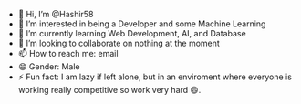 - 👋 Hi, I’m @Hashir58
- 👀 I’m interested in being a Developer and some Machine Learning
- 🌱 I’m currently learning Web Development, AI, and Database
- 💞️ I’m looking to collaborate on nothing at the moment 
- 📫 How to reach me: email
- 😄 Gender: Male
- ⚡ Fun fact: I am lazy if left alone, but in an enviroment where everyone is working really competitive so work very hard 😄.

